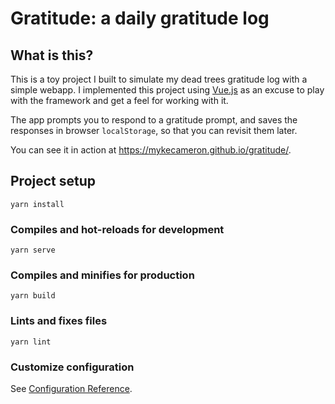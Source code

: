 # Gratitude: a daily gratitude log

## What is this?

This is a toy project I built to simulate my dead trees gratitude log with a
simple webapp. I implemented this project using [Vue.js](https://vuejs.org/)
as an excuse to play with the framework and get a feel for working with it.

The app prompts you to respond to a gratitude prompt, and saves the responses
in browser `localStorage`, so that you can revisit them later.

You can see it in action at https://mykecameron.github.io/gratitude/.

## Project setup

```
yarn install
```

### Compiles and hot-reloads for development

```
yarn serve
```

### Compiles and minifies for production

```
yarn build
```

### Lints and fixes files

```
yarn lint
```

### Customize configuration

See [Configuration Reference](https://cli.vuejs.org/config/).
